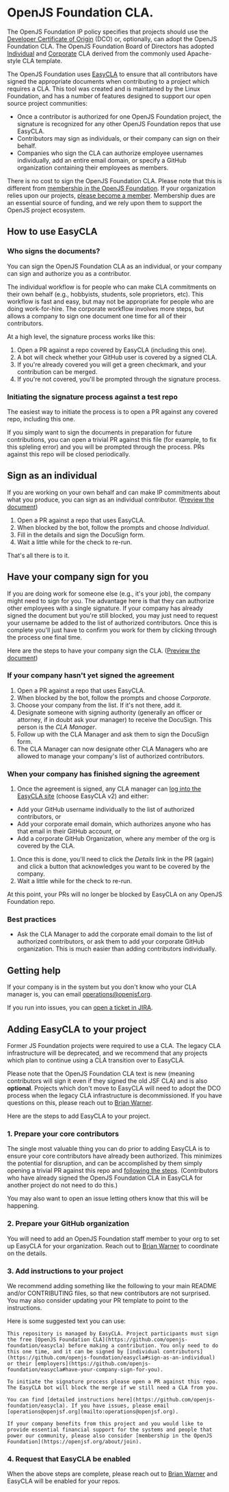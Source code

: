 # OpenJS Foundation CLA.

The OpenJS Foundation IP policy specifies that projects should use the [Developer Certificate of Origin](https://developercertificate.org) (DCO) or, optionally, can adopt the OpenJS Foundation CLA. The OpenJS Foundation Board of Directors has adopted [Individual](https://individual-cla.openjsf.org) and [Corporate](https://corporate-cla.openjsf.org) CLA derived from the commonly used Apache-style CLA template.

The OpenJS Foundation uses [EasyCLA](https://lfcla.com) to ensure that all contributors have signed the appropriate documents when contributing to a project which requires a CLA. This tool was created and is maintained by the Linux Foundation, and has a number of features designed to support our open source project communities:

* Once a contributor is authorized for one OpenJS Foundation project, the signature is recognized for any other OpenJS Foundation repos that use EasyCLA.
* Contributors may sign as individuals, or their company can sign on their behalf.
* Companies who sign the CLA can authorize employee usernames individually, add an entire email domain, or specify a GitHub organization containing their employees as members.

There is no cost to sign the OpenJS Foundation CLA. Please note that this is different from [membership in the OpenJS Foundation](https://openjsf.org/about/members). If your organization relies upon our projects, [please become a member](https://join.openjsf.org). Membership dues are an essential source of funding, and we rely upon them to support the OpenJS project ecosystem.

## How to use EasyCLA

### Who signs the documents?

You can sign the OpenJS Foundation CLA as an individual, or your company can sign and authorize you as a contributor. 

The individual workflow is for people who can make CLA commitments on their own behalf (e.g., hobbyists, students, sole proprietors, etc). This workflow is fast and easy, but may not be appropriate for people who are doing work-for-hire. The corporate workflow involves more steps, but allows a company to sign one document one time for all of their contributors.

At a high level, the signature process works like this:

1. Open a PR against a repo covered by EasyCLA (including this one).
1. A bot will check whether your GitHub user is covered by a signed CLA.
1. If you're already covered you will get a green checkmark, and your contribution can be merged.
1. If you're not covered, you'll be prompted through the signature process.

### Initiating the signature process against a test repo

The easiest way to initiate the process is to open a PR against any covered repo, including this one.

If you simply want to sign the documents in preparation for future contributions, you can open a trivial PR against this file (for example, to fix this spleling error) and you will be prompted through the process. PRs against this repo will be closed periodically.

## Sign as an individual

If you are working on your own behalf and can make IP commitments about what you produce, you can sign as an individual contributor. ([Preview the document](./openjs_foundation_icla-PREVIEW.pdf))

1. Open a PR against a repo that uses EasyCLA.
1. When blocked by the bot, follow the prompts and choose *Individual*.
1. Fill in the details and sign the DocuSign form.
1. Wait a little while for the check to re-run.

That's all there is to it.

## Have your company sign for you

If you are doing work for someone else (e.g., it's your job), the company might need to sign for you. The advantage here is that they can authorize other employees with a single signature. If your company has already signed the document but you're still blocked, you may just need to request your username be added to the list of authorized contributors. Once this is complete you'll just have to confirm you work for them by clicking through the process one final time.

Here are the steps to have your company sign the CLA. ([Preview the document](./openjs_foundation_ccla-PREVIEW.pdf))

### If your company hasn't yet signed the agreement

1. Open a PR against a repo that uses EasyCLA.
1. When blocked by the bot, follow the prompts and choose *Corporate*.
1. Choose your company from the list. If it's not there, add it.
1. Designate someone with signing authority (generally an officer or attorney, if in doubt ask your manager) to receive the DocuSign. This person is the *CLA Manager*.
1. Follow up with the CLA Manager and ask them to sign the DocuSign form.
1. The CLA Manager can now designate other CLA Managers who are allowed to manage your company's list of authorized contributors.

### When your company has finished signing the agreement

1. Once the agreement is signed, any CLA manager can [log into the EasyCLA site](https://easycla.lfx.linuxfoundation.org/#/) (choose EasyCLA v2) and either:
  * Add your GitHub username individually to the list of authorized contributors, or
  * Add your corporate email domain, which authorizes anyone who has that email in their GitHub account, or
  * Add a corporate GitHub Organization, where any member of the org is covered by the CLA.
1. Once this is done, you'll need to click the *Details* link in the PR (again) and click a button that acknowledges you want to be covered by the company.
1. Wait a little while for the check to re-run.

At this point, your PRs will no longer be blocked by EasyCLA on any OpenJS Foundation repo.

### Best practices

* Ask the CLA Manager to add the corporate email domain to the list of authorized contributors, or ask them to add your corporate GitHub organization. This is much easier than adding contributors individually.

## Getting help

If your company is in the system but you don't know who your CLA manager is, you can email [operations@openjsf.org](mailto:operations@openjsf.org).

If you run into issues, you can [open a ticket in JIRA](https://jira.linuxfoundation.org/plugins/servlet/theme/portal/4/create/143).

## Adding EasyCLA to your project

Former JS Foundation projects were required to use a CLA. The legacy CLA infrastructure will be deprecated, and we recommend that any projects which plan to continue using a CLA transition over to EasyCLA.

Please note that the OpenJS Foundation CLA text is new (meaning contributors will sign it even if they signed the old JSF CLA) and is also **optional**. Projects which don't move to EasyCLA will need to adopt the DCO process when the legacy CLA infrastructure is decommissioned. If you have questions on this, please reach out to [Brian Warner](mailto:bwarner@linuxfoundation.org).

Here are the steps to add EasyCLA to your project.

### 1. Prepare your core contributors

The single most valuable thing you can do prior to adding EasyCLA is to ensure your core contributors have already been authorized. This minimizes the potential for disruption, and can be accomplished by them simply opening a trivial PR against this repo and [following the steps](#how-to-use-easycla). (Contributors who have already signed the OpenJS Foundation CLA in EasyCLA for another project do not need to do this.)

You may also want to open an issue letting others know that this will be happening.

### 2. Prepare your GitHub organization

You will need to add an OpenJS Foundation staff member to your org to set up EasyCLA for your organization. Reach out to [Brian Warner](mailto:operations@openjsf.org) to coordinate on the details.

### 3. Add instructions to your project

We recommend adding something like the following to your main README and/or CONTRIBUTING files, so that new contributors are not surprised. You may also consider updating your PR template to point to the instructions.

Here is some suggested text you can use:

```
This repository is managed by EasyCLA. Project participants must sign the free [OpenJS Foundation CLA](https://github.com/openjs-foundation/easycla) before making a contribution. You only need to do this one time, and it can be signed by [individual contributors](https://github.com/openjs-foundation/easycla#sign-as-an-individual) or their [employers](https://github.com/openjs-foundation/easycla#have-your-company-sign-for-you).

To initiate the signature process please open a PR against this repo. The EasyCLA bot will block the merge if we still need a CLA from you.

You can find [detailed instructions here](https://github.com/openjs-foundation/easycla). If you have issues, please email [operations@openjsf.org](mailto:operations@openjsf.org).

If your company benefits from this project and you would like to provide essential financial support for the systems and people that power our community, please also consider [membership in the OpenJS Foundation](https://openjsf.org/about/join).
```

### 4. Request that EasyCLA be enabled

When the above steps are complete, please reach out to [Brian Warner](mailto:operations@openjsf.org) and EasyCLA will be enabled for your repos.
